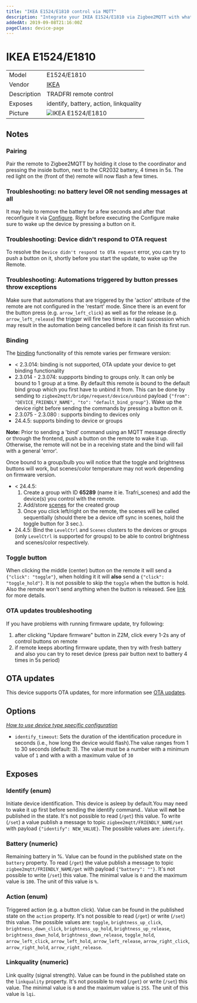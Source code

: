 ```yaml
---
title: "IKEA E1524/E1810 control via MQTT"
description: "Integrate your IKEA E1524/E1810 via Zigbee2MQTT with whatever smart home infrastructure you are using without the vendor's bridge or gateway."
addedAt: 2019-09-08T21:16:00Z
pageClass: device-page
---
```


<!-- !!!! -->
<!-- ATTENTION: This file is auto-generated through docgen! -->
<!-- You can only edit the "Notes"-Section between the two comment lines "Notes BEGIN" and "Notes END". -->
<!-- Do not use h1 or h2 heading within "## Notes"-Section. -->
<!-- !!!! -->

# IKEA E1524/E1810

|     |     |
|-----|-----|
| Model | E1524/E1810  |
| Vendor  | [IKEA](/supported-devices/#v=IKEA)  |
| Description | TRADFRI remote control |
| Exposes | identify, battery, action, linkquality |
| Picture | ![IKEA E1524/E1810](https://www.zigbee2mqtt.io/images/devices/E1524-E1810.png) |


<!-- Notes BEGIN: You can edit here. Add "## Notes" headline if not already present. -->
## Notes


### Pairing
Pair the remote to Zigbee2MQTT by holding it close to the coordinator and
pressing the inside button, next to the CR2032 battery, 4 times in 5s.
The red light on the (front of the) remote will now flash a few times.

### Troubleshooting: no battery level OR not sending messages at all
It may help to remove the battery for a few seconds and after that reconfigure it via [Configure](../guide/usage/mqtt_topics_and_messages.md#zigbee2mqttbridgeconfigure). Right before executing the Configure make sure to wake up the device by pressing a button on it.

### Troubleshooting: Device didn't respond to OTA request
To resolve the `Device didn't respond to OTA request` error, you can try to push a button on it, shortly before you start the update, to wake up the Remote.

### Troubleshooting: Automations triggered by button presses throw exceptions
Make sure that automations that are triggered by the 'action' attribute of the remote are not configured in the 'restart' mode. Since there is an event for the button press (e.g. `arrow_left_click`) as well as for the release (e.g. `arrow_left_release`) the trigger will fire two times in rapid succession which may result in the automation being cancelled before it can finish its first run.

### Binding
The [binding](../guide/usage/binding.md) functionality of this remote varies per firmware version:
- < 2.3.014: binding is not supported, OTA update your device to get binding functionality
- 2.3.014 - 2.3.074: suppports binding to groups only. It can only be bound to 1 group at a time. By default this remote is bound to the default bind group which you first have to unbind it from. This can be done by sending to `zigbee2mqtt/bridge/request/device/unbind` payload `{"from": "DEVICE_FRIENDLY_NAME", "to": "default_bind_group"}`. Wake up the device right before sending the commands by pressing a button on it.
- 2.3.075 - 2.3.080 : supports binding to devices only
- 24.4.5: supports binding to device or groups

**Note:** Prior to sending a 'bind' command using an MQTT message directly or through the frontend, push a button on the remote to wake it up. Otherwise, the remote will not be in a receiving state and the bind will fail with a general 'error'.

Once bound to a group/bulb you will notice that the toggle and brightness buttons will work, but scenes/color temperature may not work depending on firmware version.
- < 24.4.5:
  1. Create a group with ID **65289** (name it ie. Trafri_scenes) and add the device(s) you control with the remote.
  2. Add/store [scenes](../guide/usage/scenes.md) for the created group
  3. Once you click left/right on the remote, the scenes will be called sequentially (should there be a device off sync in scenes, hold the toggle button for 3 sec.).
- 24.4.5: Bind the `LevelCtrl` and `Scenes` clusters to the devices or groups (only `LevelCtrl` is supported for groups) to be able to control brightness and scenes/color respectively.

### Toggle button
When clicking the middle (center) button on the remote it will send a `{"click": "toggle"}`, when holding it
it will **also** send a `{"click": "toggle_hold"}`. It is not possible to skip the `toggle` when the button is hold.
Also the remote won't send anything when the button is released.
See [link](https://github.com/Koenkk/zigbee2mqtt/issues/2077#issuecomment-538691885) for more details.

### OTA updates troubleshooting
If you have problems with running firmware update, try following:
1. after clicking "Updare firmware" button in Z2M, click every 1-2s any of control buttons on remote
2. if remote keeps aborting firmware update, then try with fresh battery and also you can try to reset device (press pair button next to battery 4 times in 5s period)
<!-- Notes END: Do not edit below this line -->


## OTA updates
This device supports OTA updates, for more information see [OTA updates](../guide/usage/ota_updates.md).


## Options
*[How to use device type specific configuration](../guide/configuration/devices-groups.md#specific-device-options)*

* `identify_timeout`: Sets the duration of the identification procedure in seconds (i.e., how long the device would flash).The value ranges from 1 to 30 seconds (default: 3). The value must be a number with a minimum value of `1` and with a with a maximum value of `30`


## Exposes

### Identify (enum)
Initiate device identification. This device is asleep by default.You may need to wake it up first before sending the identify command..
Value will **not** be published in the state.
It's not possible to read (`/get`) this value.
To write (`/set`) a value publish a message to topic `zigbee2mqtt/FRIENDLY_NAME/set` with payload `{"identify": NEW_VALUE}`.
The possible values are: `identify`.

### Battery (numeric)
Remaining battery in %.
Value can be found in the published state on the `battery` property.
To read (`/get`) the value publish a message to topic `zigbee2mqtt/FRIENDLY_NAME/get` with payload `{"battery": ""}`.
It's not possible to write (`/set`) this value.
The minimal value is `0` and the maximum value is `100`.
The unit of this value is `%`.

### Action (enum)
Triggered action (e.g. a button click).
Value can be found in the published state on the `action` property.
It's not possible to read (`/get`) or write (`/set`) this value.
The possible values are: `toggle`, `brightness_up_click`, `brightness_down_click`, `brightness_up_hold`, `brightness_up_release`, `brightness_down_hold`, `brightness_down_release`, `toggle_hold`, `arrow_left_click`, `arrow_left_hold`, `arrow_left_release`, `arrow_right_click`, `arrow_right_hold`, `arrow_right_release`.

### Linkquality (numeric)
Link quality (signal strength).
Value can be found in the published state on the `linkquality` property.
It's not possible to read (`/get`) or write (`/set`) this value.
The minimal value is `0` and the maximum value is `255`.
The unit of this value is `lqi`.

